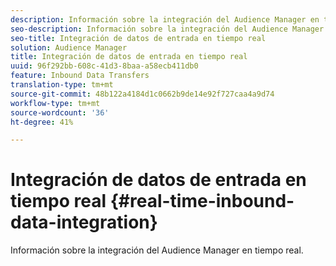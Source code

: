 ```yaml
---
description: Información sobre la integración del Audience Manager en tiempo real.
seo-description: Información sobre la integración del Audience Manager en tiempo real.
seo-title: Integración de datos de entrada en tiempo real
solution: Audience Manager
title: Integración de datos de entrada en tiempo real
uuid: 96f292bb-608c-41d3-8baa-a58ecb411db0
feature: Inbound Data Transfers
translation-type: tm+mt
source-git-commit: 48b122a4184d1c0662b9de14e92f727caa4a9d74
workflow-type: tm+mt
source-wordcount: '36'
ht-degree: 41%

---
```



# Integración de datos de entrada en tiempo real {#real-time-inbound-data-integration}

Información sobre la integración del Audience Manager en tiempo real.

<!-- c_rt_data_int.xml -->